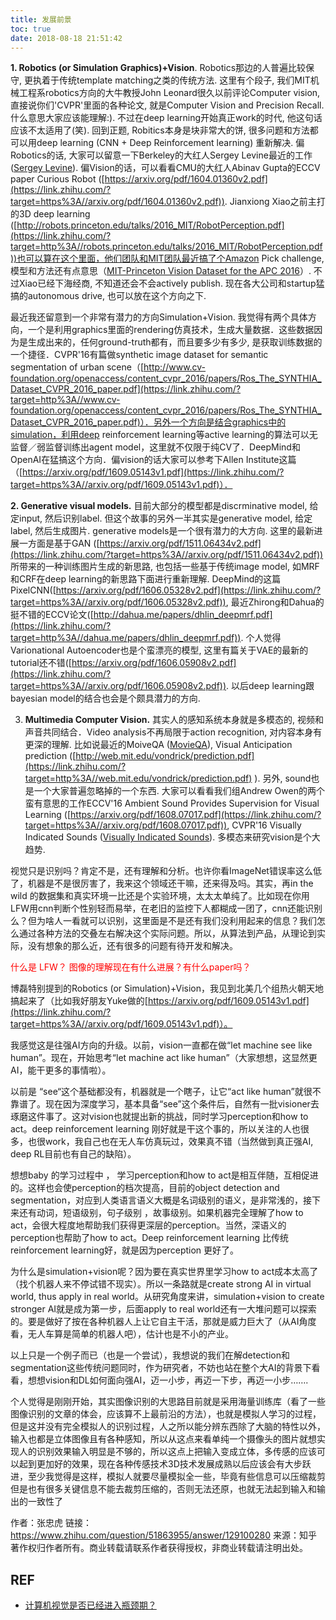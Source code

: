 ```yaml
---
title: 发展前景
toc: true
date: 2018-08-18 21:51:42
---
```




**1. Robotics (or Simulation Graphics)+Vision**. Robotics那边的人普遍比较保守, 更执着于传统template matching之类的传统方法. 这里有个段子, 我们MIT机械工程系robotics方向的大牛教授John Leonard很久以前评论Computer vision, 直接说你们'CVPR'里面的各种论文, 就是Computer Vision and Precision Recall. 什么意思大家应该能理解:). 不过在deep learning开始真正work的时代, 他这句话应该不太适用了(笑). 回到正题, Robitics本身是块非常大的饼, 很多问题和方法都可以用deep learning (CNN + Deep Reinforcement learning) 重新解决. 偏Robotics的话, 大家可以留意一下Berkeley的大红人Sergey Levine最近的工作([Sergey Levine](https://link.zhihu.com/?target=https%3A//people.eecs.berkeley.edu/%7Esvlevine/)). 偏Vision的话，可以看看CMU的大红人Abinav Gupta的ECCV paper Curious Robot ([https://arxiv.org/pdf/1604.01360v2.pdf](https://link.zhihu.com/?target=https%3A//arxiv.org/pdf/1604.01360v2.pdf)). Jianxiong Xiao之前主打的3D deep learning ([http://robots.princeton.edu/talks/2016_MIT/RobotPerception.pdf](https://link.zhihu.com/?target=http%3A//robots.princeton.edu/talks/2016_MIT/RobotPerception.pdf))也可以算在这个里面，他们团队和MIT团队最近搞了个Amazon Pick challenge, 模型和方法还有点意思（[MIT-Princeton Vision Dataset for the APC 2016](https://link.zhihu.com/?target=http%3A//www.cs.princeton.edu/%7Eandyz/apc2016)）. 不过Xiao已经下海经商, 不知道还会不会actively publish. 现在各大公司和startup猛搞的autonomous drive, 也可以放在这个方向之下.

最近我还留意到一个非常有潜力的方向Simulation+Vision. 我觉得有两个具体方向，一个是利用graphics里面的rendering仿真技术，生成大量数据．这些数据因为是生成出来的，任何ground-truth都有，而且要多少有多少, 是获取训练数据的一个捷径．CVPR'16有篇做synthetic image dataset for semantic segmentation of urban scene（[http://www.cv-foundation.org/openaccess/content_cvpr_2016/papers/Ros_The_SYNTHIA_Dataset_CVPR_2016_paper.pdf](https://link.zhihu.com/?target=http%3A//www.cv-foundation.org/openaccess/content_cvpr_2016/papers/Ros_The_SYNTHIA_Dataset_CVPR_2016_paper.pdf)）．另外一个方向是结合graphics中的simulation，利用deep reinforcement learning等active learning的算法可以无监督／弱监督训练出agent model，这里就不仅限于纯CV了．DeepMind和OpenAI在猛搞这个方向．偏vision的话大家可以参考下Allen Institute这篇（[https://arxiv.org/pdf/1609.05143v1.pdf](https://link.zhihu.com/?target=https%3A//arxiv.org/pdf/1609.05143v1.pdf)）．

**2. Generative visual models.** 目前大部分的模型都是discrminative model, 给定input, 然后识别label. 但这个故事的另外一半其实是generative model, 给定label, 然后生成图片. generative models是一个很有潜力的大方向. 这里的最新进展一方面是基于GAN ([https://arxiv.org/pdf/1511.06434v2.pdf](https://link.zhihu.com/?target=https%3A//arxiv.org/pdf/1511.06434v2.pdf)) 所带来的一种训练图片生成的新思路, 也包括一些基于传统image model, 如MRF和CRF在deep learning的新思路下面进行重新理解. DeepMind的这篇PixelCNN([https://arxiv.org/pdf/1606.05328v2.pdf](https://link.zhihu.com/?target=https%3A//arxiv.org/pdf/1606.05328v2.pdf)), 最近Zhirong和Dahua的挺不错的ECCV论文([http://dahua.me/papers/dhlin_deepmrf.pdf](https://link.zhihu.com/?target=http%3A//dahua.me/papers/dhlin_deepmrf.pdf)). 个人觉得Varionational Autoencoder也是个蛮漂亮的模型, 这里有篇关于VAE的最新的tutorial还不错([https://arxiv.org/pdf/1606.05908v2.pdf](https://link.zhihu.com/?target=https%3A//arxiv.org/pdf/1606.05908v2.pdf)). 以后deep learning跟bayesian model的结合也会是个颇具潜力的方向.

3. **Multimedia Computer Vision.** 其实人的感知系统本身就是多模态的, 视频和声音共同结合．Video analysis不再局限于action recognition, 对内容本身有更深的理解. 比如说最近的MoiveQA ([MovieQA](https://link.zhihu.com/?target=http%3A//movieqa.cs.toronto.edu/home/)), Visual Anticipation prediction ([http://web.mit.edu/vondrick/prediction.pdf](https://link.zhihu.com/?target=http%3A//web.mit.edu/vondrick/prediction.pdf)
). 另外, sound也是一个大家普遍忽略掉的一个东西. 大家可以看看我们组Andrew Owen的两个蛮有意思的工作ECCV'16 Ambient Sound Provides Supervision for Visual Learning ([https://arxiv.org/pdf/1608.07017.pdf](https://link.zhihu.com/?target=https%3A//arxiv.org/pdf/1608.07017.pdf)), CVPR'16 Visually Indicated Sounds ([Visually Indicated Sounds](https://link.zhihu.com/?target=http%3A//vis.csail.mit.edu/)). 多模态来研究vision是个大趋势.











视觉只是识别吗？肯定不是，还有理解和分析。也许你看ImageNet错误率这么低了，机器是不是很厉害了，我来这个领域还干嘛，还来得及吗。其实，再in the wild 的数据集和真实环境一比还是个实验环境，太太太单纯了。比如现在你用LFW用cnn判断个性别轻而易举，在老旧的监控下人都糊成一团了，cnn还能识别么？但为啥人一看就可以识别，这里面是不是还有我们没利用起来的信息？我们怎么通过各种方法的交叠左右解决这个实际问题。所以，从算法到产品，从理论到实际，没有想象的那么近，还有很多的问题有待开发和解决。

<span style="color:red;">什么是 LFW？ 图像的理解现在有什么进展？有什么paper吗？</span>








博磊特别提到的Robotics (or Simulation)+Vision，我见到北美几个组热火朝天地搞起来了（比如我好朋友Yuke做的[https://arxiv.org/pdf/1609.05143v1.pdf](https://link.zhihu.com/?target=https%3A//arxiv.org/pdf/1609.05143v1.pdf)）。



我感觉这是往强AI方向的升级。以前，vision一直都在做“let machine see like human”。现在，开始思考“let machine act like human”（大家想想，这显然更AI，能干更多的事情啦）。



以前是 “see“这个基础都没有，机器就是一个瞎子，让它“act like human”就很不靠谱了。现在因为深度学习，基本具备“see”这个条件后，自然有一批visioner去琢磨这件事了。这对vision也就提出新的挑战，同时学习perception和how to act。deep reinforcement learning 刚好就是干这个事的，所以关注的人也很多，也很work，我自己也在无人车仿真玩过，效果真不错（当然做到真正强AI, deep RL目前也有自己的缺陷）。



想想baby 的学习过程中 ， 学习perception和how to act是相互伴随，互相促进的。这样也会使perception的档次提高，目前的object detection and segmentation，对应到人类语言语义大概是名词级别的语义，是非常浅的，接下来还有动词，短语级别，句子级别 ，故事级别。如果机器完全理解了how to act，会很大程度地帮助我们获得更深层的perception。当然，深语义的perception也帮助了how to act。Deep reinforcement learning 比传统reinforcement learning好，就是因为perception 更好了。



为什么是simulation+vision呢？因为要在真实世界里学习how  to act成本太高了（找个机器人来不停试错不现实）。所以一条路就是create strong AI in virtual world, thus apply in real world。从研究角度来讲，simulation+vision to create stronger AI就是成为第一步，后面apply to real world还有一大堆问题可以探索的。要是做好了按在各种机器人上让它自主干活，那就是威力巨大了（从AI角度看，无人车算是简单的机器人吧），估计也是不小的产业。




以上只是一个例子而已（也是一个尝试），我想说的我们在解detection和segmentation这些传统问题同时，作为研究者，不妨也站在整个大AI的背景下看看，想想vision和DL如何面向强AI，迈一小步，再迈一下步，再迈一小步…….







个人觉得是刚刚开始，其实图像识别的大思路目前就是采用海量训练库（看了一些图像识别的文章的体会，应该算不上最前沿的方法），也就是模拟人学习的过程，但是这并没有完全模拟人的识别过程，人之所以能分辨东西除了大脑的特性以外，输入也都是立体图像且有各种感知，所以从这点来看单纯一个摄像头的图片就想实现人的识别效果输入明显是不够的，所以这点上把输入变成立体，多传感的应该可以起到更加好的效果，现在各种传感技术3D技术发展成熟以后应该会有大步跃进，至少我觉得是这样，模拟人就要尽量模拟全一些，毕竟有些信息可以压缩裁剪但是也有很多关键信息不能去裁剪压缩的，否则无法还原，也就无法起到输入和输出的一致性了

作者：张忠虎
链接：https://www.zhihu.com/question/51863955/answer/129100280
来源：知乎
著作权归作者所有。商业转载请联系作者获得授权，非商业转载请注明出处。






## REF

- [计算机视觉是否已经进入瓶颈期？](https://www.zhihu.com/question/51863955)
